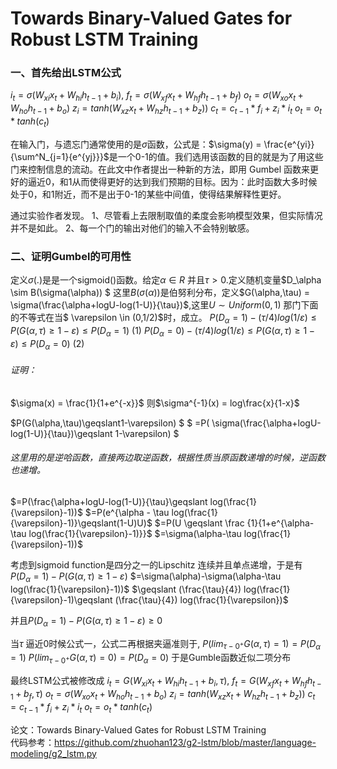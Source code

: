 # Towards Binary-Valued Gates for Robust LSTM Training

### 一、首先给出LSTM公式

$i_t = \sigma(W_{xi}x_t + W_{hi}h_{t-1} + b_i),$
$f_t = \sigma(W_{xf}x_t + W_{hf}h_{t-1} + b_f)$
$o_t = \sigma(W_{xo}x_t + W_{ho}h_{t-1} + b_o)$
$z_i = tanh(W_{xz}x_t + W_{hz}h_{t-1} + b_z))$
$c_t = c_{t-1}*f_i+z_i*i_t$
$o_t = o_{t}*tanh(c_t)$

在输入门，与遗忘门通常使用的是$\sigma$函数，公式是：$\sigma(y) = \frac{e^{yi}}{\sum^N_{j=1}{e^{yj}}}$是一个0-1的值。我们选用该函数的目的就是为了用这些门来控制信息的流动。在此文中作者提出一种新的方法，即用 Gumbel 函数来更好的逼近0，和1从而使得更好的达到我们预期的目标。因为：此时函数大多时候处于0，和1附近，而不是出于0-1的某些中间值，使得结果解释性更好。

通过实验作者发现。
1、尽管看上去限制取值的柔度会影响模型效果，但实际情况并不是如此。
2、每一个门的输出对他们的输入不会特别敏感。

### 二、证明Gumbel的可用性
定义$\sigma(.)$是是一个sigmoid()函数。给定$\alpha\in R$ 并且$\tau>0$.定义随机变量$D_\alpha \sim B(\sigma(\alpha)) $ 这里$B(\sigma(\alpha))$是伯努利分布，定义$G(\alpha,\tau) = \sigma(\frac{\alpha+logU-log(1-U)}{\tau})$,这里$U \sim Uniform(0,1)$ 那门下面的不等式在当$ \varepsilon \in (0,1/2)$时，成立。
$P(D_\alpha = 1)-(\tau/4)log(1/\varepsilon)\leqslant P(G(\alpha,\tau) \geqslant1-\varepsilon)\leqslant P(D_\alpha = 1)$                   (1)
$P(D_\alpha = 0)-(\tau/4)log(1/\varepsilon)\leqslant P(G(\alpha,\tau) \geqslant1-\varepsilon)\leqslant P(D_\alpha = 0)$ (2)

###### 证明：
$\sigma(x) = \frac{1}{1+e^{-x}}$
则$\sigma^{-1}(x) = log\frac{x}{1-x}$

$P(G(\alpha,\tau)\geqslant1-\varepsilon) $
$ =P( \sigma(\frac{\alpha+logU-log(1-U)}{\tau})\geqslant 1-\varepsilon) $

###### 这里用的是逆哈函数，直接两边取逆函数，根据性质当原函数递增的时候，逆函数也递增。


$=P(\frac{\alpha+logU-log(1-U)}{\tau}\geqslant log(\frac{1}{\varepsilon}-1))$
$=P(e^{\alpha - \tau log(\frac{1}{\varepsilon}-1)}\geqslant(1-U)U)$
$=P(U \geqslant \frac {1}{1+e^{\alpha-\tau log(\frac{1}{\varepsilon}-1)}}$
$=\sigma(\alpha-\tau log(\frac{1}{\varepsilon}-1))$

考虑到sigmoid function是四分之一的Lipschitz 连续并且单点递增，于是有
$P(D_\alpha = 1)-P(G(\alpha,\tau)\geqslant1-\varepsilon)$
$=\sigma(\alpha)-\sigma(\alpha-\tau log(\frac{1}{\varepsilon}-1))$
$\geqslant (\frac{\tau}{4}) log(\frac{1}{\varepsilon}-1)\geqslant (\frac{\tau}{4}) log(\frac{1}{\varepsilon})$

并且$P(D_\alpha=1)-P(G(\alpha,\tau)\geqslant1-\varepsilon) \geqslant 0$

当$\tau$ 逼近0时候公式一，公式二再根据夹逼准则于,
$P(lim_{\tau-0^+} G(\alpha,\tau)=1)=P(D_\alpha =1)$
$P(lim_{\tau-0^+} G(\alpha,\tau)=0)=P(D_\alpha =0)$
于是Gumble函数近似二项分布

最终LSTM公式被修改成
$i_t = G(W_{xi}x_t + W_{hi}h_{t-1} + b_i,\tau),$
$f_t = G(W_{xf}x_t + W_{hf}h_{t-1} + b_f,\tau)$
$o_t = \sigma(W_{xo}x_t + W_{ho}h_{t-1} + b_o)$
$z_i = tanh(W_{xz}x_t + W_{hz}h_{t-1} + b_z))$
$c_t = c_{t-1}*f_i+z_i*i_t$
$o_t = o_{t}*tanh(c_t)$


论文：Towards Binary-Valued Gates for Robust LSTM Training
<br>
代码参考：https://github.com/zhuohan123/g2-lstm/blob/master/language-modeling/g2_lstm.py

